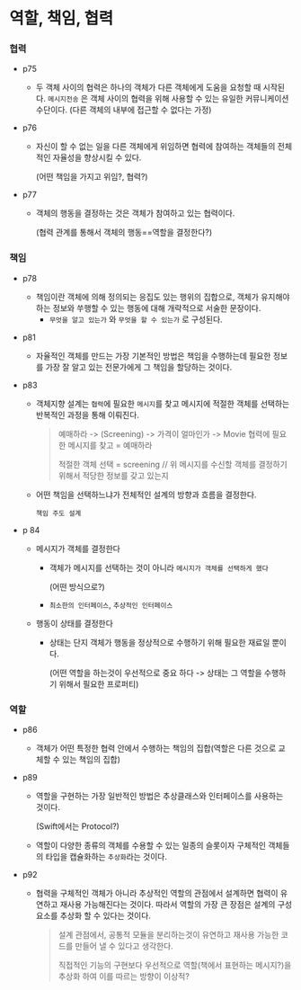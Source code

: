 # 역할, 책임, 협력

### 협력

- p75

  - 두 객체 사이의 협력은 하나의 객체가 다른 객체에게 도움을 요청할 때 시작된다. `메시지전송` 은 객체 사이의 협력을 위해 사용할 수 있는 유일한 커뮤니케이션 수단이다. (다른 객체의 내부에 접근할 수 없다는 가정)

- p76 

  - 자신이 할 수 없는 일을 다른 객체에게 위임하면 협력에 참여하는 객체들의 전체적인 자율성을 향상시킬 수 있다.

    (어떤 책임을 가지고 위임?, 협력?)

- p77 

  - 객체의 행동을 결정하는 것은 객체가 참여하고 있는 협력이다.

    (협력 관계를 통해서 객체의 행동==역할을 결정한다?)

### 책임

- p78

  - 책임이란 객체에 의해 정의되는 응집도 있는 행위의 집합으로, 객체가 유지해야 하는 정보와 쑤행할 수 있는 행동에 대해 개략적으로 서술한 문장이다. 
    - `무엇을 알고 있는가` 와 `무엇을 할 수 있는가` 로 구성된다.

- p81

  - 자율적인 객체를 만드는 가장 기본적인 방법은 책임을 수행하는데 필요한 정보를 가장 잘 알고 있는 전문가에게 그 책임을 할당하는 것이다.

- p83

  - 객체지향 설계는 `협력`에 필요한 `메시지`를 찾고 메시지에 적절한 객체를 선택하는 반복적인 과정을 통해 이뤄진다.

    >  예매하라 -> (Screening) -> 가격이 얼마인가 -> Movie 
    > 협력에 필요한 메시지를 찾고 = 예매하라
    >
    > 적절한 객체 선택 = screening // 위 메시지를 수신할 객체를 결정하기 위해서 적당한 정보를 갖고 있는지

  - 어떤 책임을 선택하느냐가 전체적인 설계의 방향과 흐름을 결정한다.

    `책임 주도 설계`

- p 84

  - 메시지가 객체를 결정한다

    - 객체가 메시지를 선택하는 것이 아니라 `메시지가 객체를 선택하게 했다`

      (어떤 방식으로?)

    - `최소한의 인터페이스`, `추상적인 인터페이스`

  - 행동이 상태를 결정한다

    - 상태는 단지 객체가 행동을 정상적으로 수행하기 위해 필요한 재료일 뿐이다.

      (어떤 역할을 하는것이 우선적으로 중요 하다 -> 상태는 그 역할을 수행하기 위해서 필요한 프로퍼티)

### 역할

- p86

  - 객체가 어떤 특정한 협력 안에서 수행하는 책임의 집합(역할은 다른 것으로 교체할 수 있는 책임의 집합)

- p89

  - 역할을 구현하는 가장 일반적인 방법은 추상클래스와 인터페이스를 사용하는 것이다.

    (Swift에서는 Protocol?)

  - 역할이 다양한 종류의 객체를 수용할 수 있는 일종의 슬롯이자 구체적인 객체들의 타입을 캡슐화하는 `추상화`라는 것이다.

- p92

  - 협력을 구체적인 객체가 아니라 추상적인 역할의 관점에서 설계하면 협력이 유연하고 재사용 가능해진다는 것이다. 따라서 역할의 가장 큰 장점은 설계의 구성 요소를 추상화 할 수 있다는 것이다.

    > 설계 관점에서, 공통적 모듈을 분리하는것이 유연하고 재사용 가능한 코드를 만들어 낼 수 있다고 생각한다.
    >
    > 직접적인 기능의 구현보다 우선적으로 역할(책에서 표현하는 메시지?)을 추상화 하여 이를 따르는 방향이 이상적?

